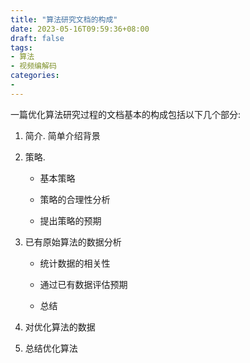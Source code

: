 ```yaml
---
title: "算法研究文档的构成"
date: 2023-05-16T09:59:36+08:00
draft: false
tags: 
- 算法
- 视频编解码
categories:
- 
---
```




一篇优化算法研究过程的文档基本的构成包括以下几个部分:

1. 简介. 简单介绍背景

2. 策略. 
   
   - 基本策略
   
   - 策略的合理性分析
   
   - 提出策略的预期

3. 已有原始算法的数据分析
   
   - 统计数据的相关性
   
   - 通过已有数据评估预期
   
   - 总结

4. 对优化算法的数据

5. 总结优化算法




